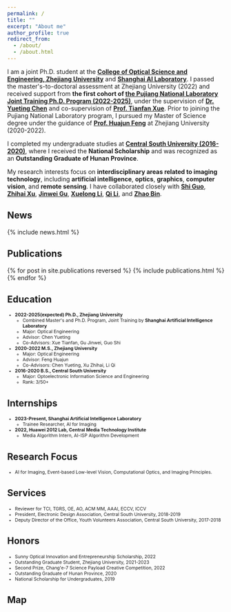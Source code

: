```yaml
---
permalink: /
title: ""
excerpt: "About me"
author_profile: true
redirect_from: 
  - /about/
  - /about.html
---
```


I am a joint Ph.D. student at the **[College of Optical Science and Engineering, Zhejiang University](https://www.example.com)** and **[Shanghai AI Laboratory](https://www.shlab.org.cn/)**. I passed the master's-to-doctoral assessment at Zhejiang University (2022) and received support from **the first cohort of [the Pujiang National Laboratory Joint Training Ph.D. Program (2022-2025)](https://www.shlab.org.cn/news/5443403.html)**, under the supervision of **[Dr. Yueting Chen](https://scholar.google.com.hk/citations?hl=zh-CN&user=gS-0tfAAAAAJ&view_op=list_works&sortby=pubdate)** and co-supervision of **[Prof. Tianfan Xue](https://scholar.google.com.hk/citations?user=RfSQKrIAAAAJ&hl=zh-CN)**. Prior to joining the Pujiang National Laboratory program, I pursued my Master of Science degree under the guidance of **[Prof. Huajun Feng](https://person.zju.edu.cn/0086127)** at Zhejiang University (2020-2022).

I completed my undergraduate studies at **[Central South University (2016-2020)](https://www.csu.edu.cn/)**, where I received the **National Scholarship** and was recognized as an **Outstanding Graduate of Hunan Province**.

My research interests focus on **interdisciplinary areas related to imaging technology**, including **artificial intelligence**, **optics**, **graphics**, **computer vision**, and **remote sensing**. I have collaborated closely with **[Shi Guo](https://guoshi28.github.io/)**, **[Zhihai Xu](https://person.zju.edu.cn/0089108)**, **[Jinwei Gu](https://www.gujinwei.org/)**, **[Xuelong Li](https://scholar.google.com/citations?user=ahUibskAAAAJ&hl=zh-TW)**, **[Qi Li](https://person.zju.edu.cn/0098047)**, and **[Zhao Bin](https://iopen.nwpu.edu.cn/info/1251/1852.htm)**.



## News
<style style="text/css">
  .news { font-size: 0.75em; }
</style>
{% include news.html %}

## Publications
<style style="text/css">
  .hoverTable {
    width: 85%;
    border-collapse: collapse;
    border: 0px;
  }
  .hoverTable td {
    padding: 7px;
    border: #4e95f4 0px solid;
  }
  .hoverTable tr {
    background: #ffffff;
  }
  .hoverTable tr:hover {
    background-color: #f7f7f7;
  }
</style>
{% for post in site.publications reversed %}
  {% include publications.html %}
{% endfor %}

## Education
<style style="text/css">
  .experiences { font-size: 0.75em; }
</style>
<div class="experiences">
  <ul>
    <li><b>2022-2025(expected) Ph.D., Zhejiang University</b>
      <ul>
        <li>Combined Master's and Ph.D. Program, Joint Training by <b>Shanghai Artificial Intelligence Laboratory</b></li>
        <li>Major: Optical Engineering </li>
        <li>Advisor: Chen Yueting</li>
        <li>Co-Advisors: Xue Tianfan, Gu Jinwei, Guo Shi</li>
      </ul>
    </li>
    <li><b>2020-2022 M.S., Zhejiang University</b>
      <ul>
        <li>Major: Optical Engineering</li>
        <li>Advisor: Feng Huajun</li>
        <li>Co-Advisors: Chen Yueting, Xu Zhihai, Li Qi</li>
      </ul>
    </li>
    <li><b>2016-2020 B.S., Central South University</b>
      <ul>
        <li>Major: Optoelectronic Information Science and Engineering</li>
        <li>Rank: 3/50+</li>
      </ul>
    </li>
  </ul>
</div>

## Internships
<style style="text/css">
  .experiences { font-size: 0.75em; }
</style>
<div class="experiences">
  <ul>
    <li><b>2023-Present, Shanghai Artificial Intelligence Laboratory</b>
      <ul>
        <li>Trainee Researcher, AI for Imaging</li>
      </ul>
    </li>
    <li><b>2022, Huawei 2012 Lab, Central Media Technology Institute</b>
      <ul>
        <li>Media Algorithm Intern, AI-ISP Algorithm Development</li>
      </ul>
    </li>
  </ul>
</div>

## Research Focus
<style style="text/css">
  .experiences { font-size: 0.75em; }
</style>
<div class="experiences">
  <ul>
    <li>AI for Imaging, Event-based Low-level Vision, Computational Optics, and Imaging Principles. </li>
  </ul>
</div>

## Services
<style style="text/css">
  .experiences { font-size: 0.75em; }
</style>
<div class="experiences">
  <ul>
    <li>Reviewer for TCI, TGRS, OE, AO, ACM MM, AAAI, ECCV, ICCV</li>
    <li>President, Electronic Design Association, Central South University, 2018-2019</li>
    <li>Deputy Director of the Office, Youth Volunteers Association, Central South University, 2017-2018</li>
  </ul>
</div>

## Honors
<style style="text/css">
  .experiences { font-size: 0.75em; }
</style>
<div class="experiences">
  <ul>
    <li>Sunny Optical Innovation and Entrepreneurship Scholarship, 2022</li>
    <li>Outstanding Graduate Student, Zhejiang University, 2021-2023</li>
    <li>Second Prize, Chang'e-7 Science Payload Creative Competition, 2022</li>
    <li>Outstanding Graduate of Hunan Province, 2020</li>
    <li>National Scholarship for Undergraduates, 2019</li>
  </ul>
</div>

## Map
<div align="left">
<!--   <script type="text/javascript" id="clustrmaps" src="//clustrmaps.com/map_v2.js?d=xpVbL44eoe75JcgH_sR2JTn7R5yhjDwmG9mUxpyhOw0&cl=ffffff&w=400"></script> -->
<script type='text/javascript' id='clustrmaps' src='//cdn.clustrmaps.com/map_v2.js?cl=ffffff&w=600&t=tt&d=xpVbL44eoe75JcgH_sR2JTn7R5yhjDwmG9mUxpyhOw0'></script>
</div>


